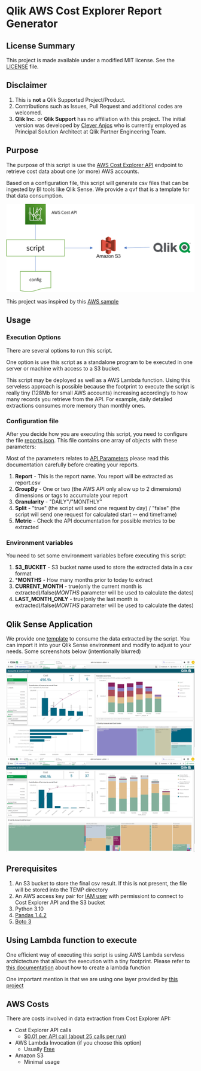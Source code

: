 # Qlik AWS Cost Explorer Report Generator

## License Summary

This project is made available under a modified MIT license. See the [LICENSE](LICENSE) file.

## Disclaimer

1. This is **not** a Qlik Supported Project/Product.
2. Contributions such as Issues, Pull Request and additional codes are welcomed.
3. **Qlik Inc.** or **Qlik Support** has no affiliation with this project. The initial version was developed by [Clever Anjos](https://www.linkedin.com/in/cleveranjos/) who is currently employed as Principal Solution Architect at Qlik Partner Engineering Team.

## Purpose

The purpose of this script is use the [AWS Cost Explorer API](https://docs.aws.amazon.com/aws-cost-management/latest/APIReference/API_GetCostAndUsage.html) endpoint to retrieve cost data about one (or more) AWS accounts.

Based on a configuration file, this script will generate csv files that can be ingested by BI tools like Qlik Sense. We provide a qvf that is a template for that data consumption.

![image info](./img/highlevel.png)

This project was inspired by this [AWS sample](https://github.com/aws-samples/aws-cost-explorer-report)

## Usage

### Execution Options

There are several options to run this script.

One option is use this script as a standalone program to be executed in one server or machine with access to a S3 bucket.

This script may be deployed as well as a AWS Lambda function. Using this serveless approach is possible because the footprint to execute the script is really tiny (128Mb for small AWS accounts) increasing accordingly to how many records you retrieve from the API. For example, daily detailed extractions consumes more memory than monthly ones.

### Configuration file

After you decide how you are executing this script, you need to configure the file [reports.json](./reports.json). This file contains one array of objects with these parameters:

Most of the parameters relates to [API Parameters](https://docs.aws.amazon.com/aws-cost-management/latest/APIReference/API_GetCostAndUsage.html) please read this documentation carefully before creating your reports.

1. **Report** - This is the report name. You report will be extracted as report.csv
2. **GroupBy** - One or two (the AWS API only allow up to 2 dimensions) dimensions or tags to accumulate your report
3. **Granularity**  - "DAILY"/"MONTHLY"
4. **Split** - "true" (the script will send one request by day) / "false" (the script will send one request for calculated start -- end timeframe)
5. **Metric** -  Check the API documentation for possible metrics to be extracted

### Environment variables

You need to set some environment variables before executing this script:

1. **S3_BUCKET** - S3 bucket name used to store the extracted data in a csv format
2. ***MONTHS** - How many months prior to today to extract
3. **CURRENT_MONTH** - true(only the current month is extracted)/false(*MONTHS* parameter will be used to calculate the dates)
4. **LAST_MONTH_ONLY** - true(only the last month is extracted)/false(*MONTHS* parameter will be used to calculate the dates)

## Qlik Sense Application

We provide one [template](qvf/AWS%20Cost%20Explorer%20-%20github.qvf) to consume the data extracted by the script. You can import it into your Qlik Sense environment and modify to adjust to your needs.
Some screenshots below (intentionally blurred)

![image info](./img/dash-1.png)
![image info](./img/dash-2.png)

## Prerequisites

1. An S3 bucket to store the final csv result. If this is not present, the file will be stored into the TEMP directory
2. An AWS access key pair for [IAM user](<https://docs.aws.amazon.com/IAM/latest/UserGuide/id_credentials_access-keys.html>) with permissiont to connect to Cost Explorer API and the S3 bucket
3. Python 3.10
4. [Pandas 1.4.2](<https://pandas.pydata.org/pandas-docs/stable/>)
5. [Boto 3](<https://boto3.amazonaws.com/v1/documentation/api/latest/index.html>)

## Using Lambda function to execute

One efficient way of executing this script is using AWS Lambda servless archictecture that allows the execution with  a tiny footprint.
Please refer to [this documentation](https://docs.aws.amazon.com/lambda/latest/dg/lambda-python.html) about how to create a lambda function

One important mention is that we are using one layer provided by [this project](https://github.com/aws-samples/aws-cost-explorer-report)

## AWS Costs

There are costs involved in data extraction from Cost Explorer API:

* Cost Explorer API calls
  * [$0.01 per API call (about 25 calls per run)](https://aws.amazon.com/aws-cost-management/pricing/)
* AWS Lambda Invocation (if you choose this option)
  * Usually [Free](https://aws.amazon.com/free/)  
* Amazon S3
  * Minimal usage
